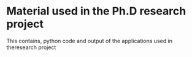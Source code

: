 # Material used in the Ph.D research project
This contains, python code and output of the applications used in theresearch project
